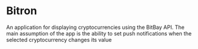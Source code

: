 # Bitron

An application for displaying cryptocurrencies using the BitBay API. The main assumption of the app is the ability to set push notifications when the selected cryptocurrency changes its value
